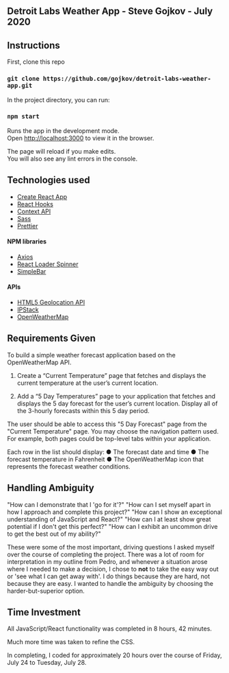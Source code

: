 ## Detroit Labs Weather App - Steve Gojkov - July 2020

## Instructions

First, clone this repo

### `git clone https://github.com/gojkov/detroit-labs-weather-app.git`

In the project directory, you can run:

### `npm start`

Runs the app in the development mode.<br />
Open [http://localhost:3000](http://localhost:3000) to view it in the browser.

The page will reload if you make edits.<br />
You will also see any lint errors in the console.

## Technologies used

-   [Create React App](https://create-react-app.dev/)
-   [React Hooks](https://reactjs.org/docs/hooks-overview.html)
-   [Context API](https://reactjs.org/docs/context.html#when-to-use-context)
-   [Sass](https://sass-lang.com/)
-   [Prettier](https://prettier.io/)

#### NPM libraries

-   [Axios](https://www.npmjs.com/package/axios)
-   [React Loader Spinner](https://www.npmjs.com/package/react-loader-spinner)
-   [SimpleBar](https://www.npmjs.com/package/simplebar-react)

#### APIs

-   [HTML5 Geolocation API](https://developer.mozilla.org/en-US/docs/Web/API/Geolocation_API)
-   [IPStack](https://ipstack.com/)
-   [OpenWeatherMap](https://openweathermap.org/)

## Requirements Given

To build a simple weather forecast application based on the OpenWeatherMap API.

1. Create a “Current Temperature” page that fetches and displays the current temperature
   at the user’s current location.

2. Add a “5 Day Temperatures” page to your application that fetches and displays the 5 day
   forecast for the user’s current location. Display all of the 3-hourly forecasts within this 5
   day period.

The user should be able to access this "5 Day Forecast" page from the "Current
Temperature" page. You may choose the navigation pattern used. For example, both
pages could be top-level tabs within your application.

Each row in the list should display:
● The forecast date and time
● The forecast temperature in Fahrenheit
● The OpenWeatherMap icon that represents the forecast weather conditions.

## Handling Ambiguity

"How can I demonstrate that I 'go for it'?"
"How can I set myself apart in how I approach and complete this project?"
"How can I show an exceptional understanding of JavaScript and React?"
"How can I at least show great potential if I don't get this perfect?"
"How can I exhibit an uncommon drive to get the best out of my ability?"

These were some of the most important, driving questions I asked myself over the course of completing the project. There was a lot of room for interpretation in my outline from Pedro, and whenever a situation arose where I needed to make a decision, I chose to **not** to take the easy way out or 'see what I can get away with'. I do things because they are hard, not because they are easy. I wanted to handle the ambiguity by choosing the harder-but-superior option.

## Time Investment

All JavaScript/React functionality was completed in 8 hours, 42 minutes.

Much more time was taken to refine the CSS.

In completing, I coded for approximately 20 hours over the course of Friday, July 24 to Tuesday, July 28.

